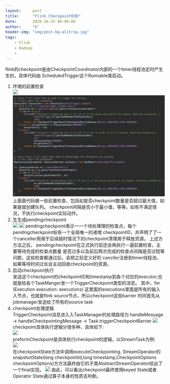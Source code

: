 ```yaml
---
layout:     post
title:      "Flink Checkpoint机制"
date:       2020-10-25 00:00:00
author:     "k"
header-img: "img/post-bg-alitrip.jpg"
tags:
    - Flink
    - Hadoop
    - 
---
```


flink的checkpoint是由CheckpointCoordinator内部的⼀个timer线程池定时产⽣生的，具体代码由
ScheduledTrigger这个Runnable类启动。
1. 环境的前置检查  
![](/blog/_posts/flink-frame/flink-checkpoint/1_1.jpg)
![](flink-checkpoint/2_1.jpg)
上⾯面代码做一些前置检查，包括如是否checkpoint数量是否超过最大值，如果是就创建队列。
checkpoint间隔是否小于最小值，等等。如有不满⾜情况，不执行checkpoint实际动作。 
2. ⽣生成pendingcheckpoint   
![](/blog/_posts/flink-frame/flink-checkpoint/3_1.jpg)
![](/blog/_posts/flink-frame/flink-checkpoint/3_2.jpg)
pendingcheckpoint表示⼀一个待处理理的检查点，每个pendingcheckpoint标有一个全局唯一的递增
checkpointID，并声明了了一个canceller⽤用于后续超时情况下的checkpoint清理用于释放资源。
上述⽅方法之后，
pendingcheckpoint在正式执行前还会再执⾏⼀遍前置检查，主要等待完成的检查点数量
是否过多以及前后两次完成的检查点间隔是否过短等问题，这些检查都通过后，会把之前定义好的
cancller注册到timer线程池，如果等待时间过长会主动回收checkpoint的资源。
3. 启动checkpoint执⾏  
发送这个checkpoint的checkpointID和timestamp到各个对应的executor,也就是给各个TaskManger发一个TriggerCheckpoint类型的消息。
其中，for (Execution execution: executions) 这⾥面的executions⾥面是所有的输⼊入节点，也就是flink source节点，所以checkpoint这些barrier 时间首先从jobmanager发送给了所有的source task
4. checkpoint处理逻辑   
TriggerCheckpoint消息进⼊入TaskManager的处理路径为 handleMessage -> handleCheckpointingMessage -> Task.triggerCheckpointBarrier
![](/blog/_posts/flink-frame/flink-checkpoint/4_1.jpg)   
checkpoint具体执行逻辑分很多种，具体如下:    
![](/blog/_posts/flink-frame/flink-checkpoint/5_1.jpg)  
preformCheckpoint是具体执⾏checkpoint的逻辑，以StreamTask为例:  
![](/blog/_posts/flink-frame/flink-checkpoint/5_2.jpg)  
在checkpointState方法中调用executeCheckpointing.
 StreamOperator的snapshotState(long checkpointId,long timestamp,CheckpointOptions checkpointOptions)⽅方法最终由它的⼦类AbstractStreamOperator给出了一个final实现。
![](/blog/_posts/flink-frame/flink-checkpoint/6_1.jpg)
由此，可以看出checkpoint最终使用keyed State或者Operator State通过算子本身的性质去判断。
